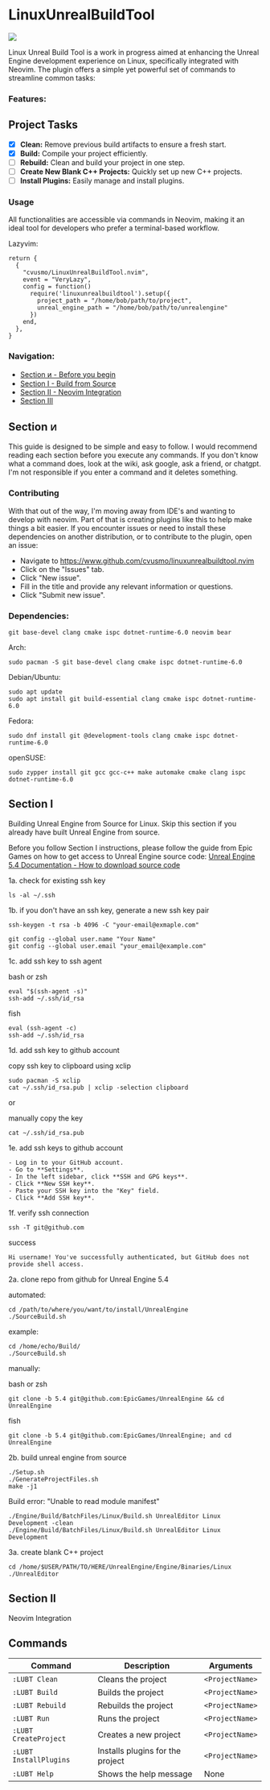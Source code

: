 # LinuxUnrealBuildTool

<a href="https://dotfyle.com/plugins/cvusmo/LinuxUnrealBuildTool.nvim">
	<img src="https://dotfyle.com/plugins/cvusmo/LinuxUnrealBuildTool.nvim/shield?style=flat" />
</a>

Linux Unreal Build Tool is a work in progress aimed at enhancing the Unreal Engine development experience on Linux, specifically integrated with Neovim. The plugin offers a simple yet powerful set of commands to streamline common tasks:

### Features:

## Project Tasks

- [x] **Clean:** Remove previous build artifacts to ensure a fresh start.
- [x] **Build:** Compile your project efficiently.
- [ ] **Rebuild:** Clean and build your project in one step.
- [ ] **Create New Blank C++ Projects:** Quickly set up new C++ projects.
- [ ] **Install Plugins:** Easily manage and install plugins.
### Usage

All functionalities are accessible via commands in Neovim, making it an ideal tool for developers who prefer a terminal-based workflow.

Lazyvim:
```
return {
  {
    "cvusmo/LinuxUnrealBuildTool.nvim",
    event = "VeryLazy",
    config = function()
      require('linuxunrealbuildtool').setup({
        project_path = "/home/bob/path/to/project",
        unreal_engine_path = "/home/bob/path/to/unrealengine"
      })
    end,
  },
}
```

### Navigation:

- [Section ᴎ - Before you begin](#section-ᴎ)
- [Section I - Build from Source](#section-i)
- [Section II - Neovim Integration](#section-ii)
- [Section III](#section-iii)

## Section ᴎ 

This guide is designed to be simple and easy to follow. I would recommend reading each section before you execute any commands. If you don't know what a command does, look at the wiki, ask google, ask a friend, or chatgpt. I'm not responsible if you enter a command and it deletes something. 

### Contributing

With that out of the way, I'm moving away from IDE's and wanting to develop with neovim. Part of that is creating plugins like this to help make things a bit easier. If you encounter issues or need to install these dependencies on another distribution, or to contribute to the plugin, open an issue:

- Navigate to https://www.github.com/cvusmo/linuxunrealbuildtool.nvim
- Click on the "Issues" tab.
- Click "New issue".
- Fill in the title and provide any relevant information or questions.
- Click "Submit new issue".

### Dependencies:

```
git base-devel clang cmake ispc dotnet-runtime-6.0 neovim bear
```

Arch:
```
sudo pacman -S git base-devel clang cmake ispc dotnet-runtime-6.0 
```

Debian/Ubuntu:
```
sudo apt update
sudo apt install git build-essential clang cmake ispc dotnet-runtime-6.0
```

Fedora:
```
sudo dnf install git @development-tools clang cmake ispc dotnet-runtime-6.0
```

openSUSE:
```
sudo zypper install git gcc gcc-c++ make automake cmake clang ispc dotnet-runtime-6.0
```

## Section I 
Building Unreal Engine from Source for Linux. 
Skip this section if you already have built Unreal Engine from source.

Before you follow Section I instructions, please follow the guide from Epic Games on how to get access to Unreal Engine source code:
[Unreal Engine 5.4 Documentation - How to download source code](https://dev.epicgames.com/documentation/en-us/unreal-engine/downloading-unreal-engine-source-code?application_version=5.4)

1a. check for existing ssh key
```
ls -al ~/.ssh
```

1b. if you don't have an ssh key, generate a new ssh key pair
```
ssh-keygen -t rsa -b 4096 -C "your-email@exmaple.com"
```

```
git config --global user.name "Your Name"
git config --global user.email "your_email@example.com"
```

1c. add ssh key to ssh agent

bash or zsh
```
eval "$(ssh-agent -s)"
ssh-add ~/.ssh/id_rsa
```

fish
```
eval (ssh-agent -c)
ssh-add ~/.ssh/id_rsa
```

1d. add ssh key to github account

copy ssh key to clipboard using xclip
```
sudo pacman -S xclip
cat ~/.ssh/id_rsa.pub | xclip -selection clipboard
```

or

manually copy the key

```
cat ~/.ssh/id_rsa.pub
```

1e. add ssh keys to github account

```
- Log in to your GitHub account.
- Go to **Settings**.
- In the left sidebar, click **SSH and GPG keys**.
- Click **New SSH key**.
- Paste your SSH key into the "Key" field.
- Click **Add SSH key**.
```

1f. verify ssh connection

```
ssh -T git@github.com
```

success 
```
Hi username! You've successfully authenticated, but GitHub does not provide shell access.
```

2a. clone repo from github for Unreal Engine 5.4

automated:

```
cd /path/to/where/you/want/to/install/UnrealEngine
./SourceBuild.sh
```

example:
```
cd /home/echo/Build/
./SourceBuild.sh
```

manually:

bash or zsh
```
git clone -b 5.4 git@github.com:EpicGames/UnrealEngine && cd UnrealEngine
```

fish
```
git clone -b 5.4 git@github.com:EpicGames/UnrealEngine; and cd UnrealEngine
```

2b. build unreal engine from source

```
./Setup.sh
./GenerateProjectFiles.sh
make -j1
```

Build error: "Unable to read module manifest" 
```
./Engine/Build/BatchFiles/Linux/Build.sh UnrealEditor Linux Development -clean
./Engine/Build/BatchFiles/Linux/Build.sh UnrealEditor Linux Development
```

3a. create blank C++ project

```
cd /home/$USER/PATH/TO/HERE/UnrealEngine/Engine/Binaries/Linux
./UnrealEditor
```
## Section II 
Neovim Integration

## Commands

| Command                | Description                      | Arguments       |
| ---------------------- | -------------------------------- | --------------- |
| `:LUBT Clean`          | Cleans the project               | `<ProjectName>` |
| `:LUBT Build`          | Builds the project               | `<ProjectName>` |
| `:LUBT Rebuild`        | Rebuilds the project             | `<ProjectName>` |
| `:LUBT Run`            | Runs the project                 | `<ProjectName>` |
| `:LUBT CreateProject`  | Creates a new project            | `<ProjectName>` |
| `:LUBT InstallPlugins` | Installs plugins for the project | `<ProjectName>` |
| `:LUBT Help`           | Shows the help message           | None            |
